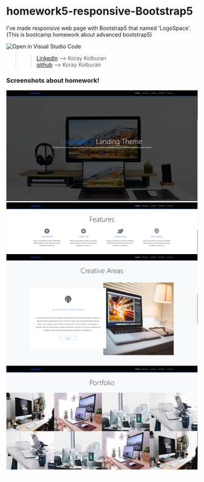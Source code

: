 # homework5-responsive-Bootstrap5
I've made responsive web page with Bootstrap5 that named 'LogoSpace'. (This is bootcamp homework about advanced bootstrap5)

![Open in Visual Studio Code](https://classroom.github.com/assets/open-in-vscode-f059dc9a6f8d3a56e377f745f24479a46679e63a5d9fe6f495e02850cd0d8118.svg)

> > [LinkedIn](https://www.linkedin.com/in/koray-kolburan/) --> Koray Kolburan
> > <br />
> > [github](https://github.com/koraykolburan) --> Koray Kolburan

 ### Screenshots about homework!
 ![Homework 5 ](img/screenshots/screenshot_1.png) 
 ![Homework 5 ](img/screenshots/screenshot_2.png) 
 ![Homework 5 ](img/screenshots/screenshot_3.png) 
 ![Homework 5 ](img/screenshots/screenshot_4.png) 
